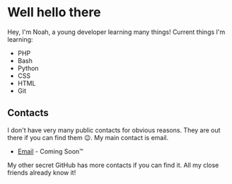 # Well hello there

Hey, I'm Noah, a young developer learning many things! Current things I'm learning:

- PHP
- Bash
- Python
- CSS
- HTML
- Git

## Contacts

I don't have very many public contacts for obvious reasons. They are out there if you can find them :wink:. My main contact is email.
- [Email](mailto:noah@noah.snowa.tech) - Coming Soon:tm:

My other secret GitHub has more contacts if you can find it. All my close friends already know it!

<!--
**NoahSnowa/NoahSnowa** is a ✨ _special_ ✨ repository because its `README.md` (this file) appears on your GitHub profile.

Here are some ideas to get you started:

- 🔭 I’m currently working on ...
- 🌱 I’m currently learning ...
- 👯 I’m looking to collaborate on ...
- 🤔 I’m looking for help with ...
- 💬 Ask me about ...
- 📫 How to reach me: ...
- 😄 Pronouns: ...
- ⚡ Fun fact: ...
-->
